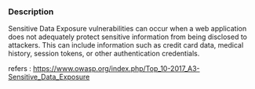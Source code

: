 ### Description

Sensitive Data Exposure vulnerabilities can occur when a web application does not adequately protect sensitive information from being disclosed to attackers. This can include information such as credit card data, medical history, session tokens, or other authentication credentials.

refers : https://www.owasp.org/index.php/Top_10-2017_A3-Sensitive_Data_Exposure